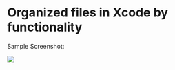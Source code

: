 # Organized files in Xcode by functionality
Sample Screenshot:

![](https://github.com/anasamanp/iOS-Best-Practices-Coding-Style/blob/master/ProjectFolder.png)

